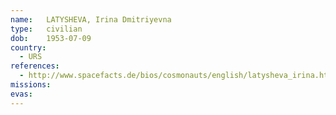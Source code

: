 ```yaml
---
name:	LATYSHEVA, Irina Dmitriyevna
type:	civilian
dob:	1953-07-09
country:
  - URS
references:
  - http://www.spacefacts.de/bios/cosmonauts/english/latysheva_irina.htm
missions:
evas:
---
```

